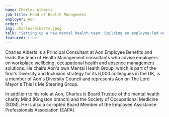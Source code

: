 ```yaml
---
name: Charles Alberts
job-title: Head of Health Management
employer: Aon
order: 9
img: charles-alberts.jpeg
talk: "Setting up a new mental health team: Building an employee-led workplace mental health &amp; wellbeing network <br>Challenging your organisation: Making mental health a priority for all"
featured: true
---
```


Charles Alberts is a Principal Consultant at Aon Employee Benefits and leads the team of Health Management consultants who advise employers on workplace wellbeing, occupational health and absence management solutions. He chairs Aon's own Mental Health Group, which is part of the firm's Diversity and Inclusion strategy for its 6,000 colleagues in the UK, is a member of Aon's Diversity Council and represents Aon on The Lord Mayor's This is Me Steering Group.

In addition to his role at Aon, Charles is Board Trustee of the mental health charity Mind (Kingston branch) and the Society of Occupational Medicine (SOM). He is also a co-opted Board Member of the Employee Assistance Professionals Association (EAPA).
